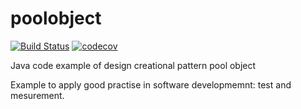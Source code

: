 poolobject
==========
[![Build Status](https://travis-ci.org/xjx1001/poolobject.svg?branch=master)](https://travis-ci.org/xjx1001/poolobject)
[![codecov](https://codecov.io/gh/xjx1001/poolobject/branch/master/graph/badge.svg)](https://codecov.io/gh/xjx1001/poolobject)

Java code example of  design creational pattern pool object

Example to apply good practise in software developmemnt: test and mesurement.
